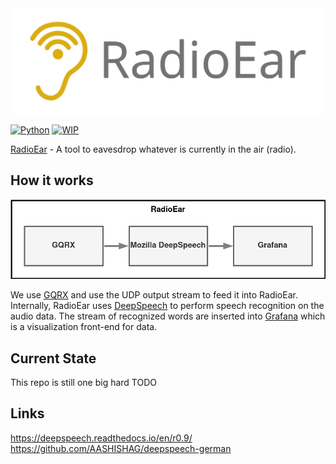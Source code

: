 <div align="center">
  <img src="https://raw.githubusercontent.com/Rakagami/rear/main/images/logo.png">
</div>

[![Python](https://img.shields.io/badge/python-3.7.6-blue)]()
[![WIP](https://img.shields.io/badge/version-WIP-red)]()

[RadioEar](https://github.com/Rakagami/rear) - A tool to eavesdrop whatever is currently in the air (radio).

## How it works

<div align="center">
  <img src="https://raw.githubusercontent.com/Rakagami/rear/main/images/diagram.png">
</div>

We use [GQRX](https://gqrx.dk/) and use the UDP output stream to feed it into RadioEar. Internally, RadioEar uses [DeepSpeech](https://github.com/mozilla/DeepSpeech) to perform speech recognition on the audio data. The stream of recognized words are inserted into [Grafana](https://grafana.com/) which is a visualization front-end for data.

## Current State

This repo is still one big hard TODO

## Links

https://deepspeech.readthedocs.io/en/r0.9/
https://github.com/AASHISHAG/deepspeech-german
